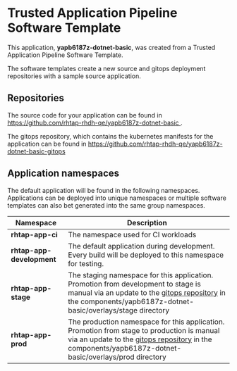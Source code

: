 # Trusted Application Pipeline Software Template

This application, **yapb6187z-dotnet-basic**, was created from a Trusted Application Pipeline Software Template.

The software templates create a new source and gitops deployment repositories with a sample source application. 

## Repositories

The source code for your application can be found in [https://github.com/rhtap-rhdh-qe/yapb6187z-dotnet-basic ](https://github.com/rhtap-rhdh-qe/yapb6187z-dotnet-basic ).
 
The gitops repository, which contains the kubernetes manifests for the application can be found in 
[https://github.com/rhtap-rhdh-qe/yapb6187z-dotnet-basic-gitops ](https://github.com/rhtap-rhdh-qe/yapb6187z-dotnet-basic-gitops ) 

## Application namespaces 

The default application will be found in the following namespaces. Applications can be deployed into unique namespaces or multiple software templates can also bet generated into the same group namespaces.  

|  Namespace   |  Description   |  
| -------- | -------- |
| **rhtap-app-ci** | The namespace used for CI workloads |
| **rhtap-app-development** | The default application during development. Every build will be deployed to this namespace for testing. |
| **rhtap-app-stage** | The staging namespace for this application. Promotion from development to stage is manual via an update to the [gitops repository](https://github.com/rhtap-rhdh-qe/yapb6187z-dotnet-basic-gitops ) in the components/yapb6187z-dotnet-basic/overlays/stage directory |
| **rhtap-app-prod** | The production namespace for this application. Promotion from stage to production is manual via an update to the [gitops repository](https://github.com/rhtap-rhdh-qe/yapb6187z-dotnet-basic-gitops ) in the components/yapb6187z-dotnet-basic/overlays/prod directory |